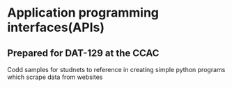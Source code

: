 # Application programming interfaces(APIs)
## Prepared for DAT-129 at the CCAC

Codd samples for studnets to reference in creating simple python programs which scrape data from websites 
